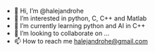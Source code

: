 - 👋 Hi, I’m @halejandrohe
- 👀 I’m interested in python, C, C++ and Matlab
- 🌱 I’m currently learning python and AI in C++
- 💞️ I’m looking to collaborate on ...
- 📫 How to reach me halejandrohe@gmail.com

<!---
halejandrohe/halejandrohe is a ✨ special ✨ repository because its `README.md` (this file) appears on your GitHub profile.
You can click the Preview link to take a look at your changes.
--->
